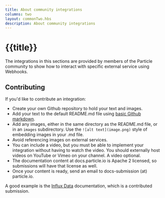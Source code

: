 ```yaml
---
title: About community integrations
columns: two
layout: commonTwo.hbs
description: About community integrations
---
```


# {{title}}

The integrations in this sections are provided by members of the Particle community to show how 
to interact with specific external service using Webhooks.

## Contributing

If you'd like to contribute an integration: 

- Create your own Github repository to hold your text and images.
- Add your text to the default README.md file using [basic Github markdown](https://docs.github.com/en/get-started/writing-on-github/getting-started-with-writing-and-formatting-on-github/basic-writing-and-formatting-syntax).
- Add any images, either in the same directory as the README.md file, or in an `images` subdirectory. Use the `![alt text](image.png)` style of embedding images in your .md file.
- Avoid referencing images on external services.
- You can include a video, but you must be able to implement your integration without having to watch the video. You should externally host videos on YouTube or Vimeo on your channel. A video optional.
- The documentation content at docs.particle.io is Apache 2 licensed, so submissions will have that license as well.
- Once your content is ready, send an email to docs-submission (at) particle.io.

A good example is the [Influx Data](/integrations/community-integrations/influxdata/) documentation, which is a contributed submission.
